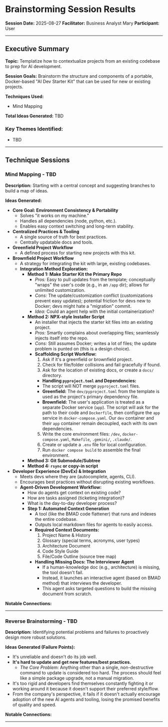 # Brainstorming Session Results

**Session Date:** 2025-08-27
**Facilitator:** Business Analyst Mary
**Participant:** User

---

## Executive Summary

**Topic:** Templatize how to contextualize projects from an existing codebase to prep for AI development.

**Session Goals:** Brainstorm the structure and components of a portable, Docker-based "AI Dev Starter Kit" that can be used for new or existing projects.

**Techniques Used:** 
- Mind Mapping

**Total Ideas Generated:** TBD

### Key Themes Identified:
- TBD

---

## Technique Sessions

### Mind Mapping - TBD

**Description:** Starting with a central concept and suggesting branches to build a map of ideas.

**Ideas Generated:**

*   **Core Goal: Environment Consistency & Portability**
    *   Solves "it works on my machine."
    *   Handles all dependencies (node, python, etc.).
    *   Enables easy context switching and long-term stability.
*   **Centralized Practices & Tooling**
    *   A single source of truth for best practices.
    *   Centrally updatable docs and tools.
*   **Greenfield Project Workflow**
    *   A defined process for starting new projects with this kit.
*   **Brownfield Project Workflow**
    *   A strategy for integrating the kit with large, existing codebases.
    *   **Integration Method Exploration:**
        *   **Method 1: Make Starter Kit the Primary Repo**
            *   *Pros:* Easy to pull updates from the template; conceptually "wraps" the user's code (e.g., in an `/app` dir); allows for unlimited customization.
            *   *Cons:* The update/customization conflict (customizations prevent easy updates); potential friction for devs new to Docker; devs might hate a "migration" commit.
            *   *Idea:* Could an agent help with the initial containerization?
        *   **Method 2: NPX-style Installer Script**
            *   An installer that injects the starter kit files into an existing project.
            *   *Pros:* Smartly complains about overlapping files; seamlessly injects itself into the repo.
            *   *Cons:* Still assumes Docker; writes a lot of files; the update problem is punted on (this is a design choice).
            *   **Scaffolding Script Workflow:**
                1. Ask if it's a greenfield or brownfield project.
                2. Check for file/folder collisions and fail gracefully if found.
                3. Ask for the location of existing docs, or create a `docs/` directory.
                *   **Handling `pyproject.toml` and Dependencies:**
                *   The script will NOT merge `pyproject.toml` files.
                *   **Greenfield:** The `dev/pyproject.toml` from the template is used as the project's primary dependency file.
                *   **Brownfield:** The user's application is treated as a separate Docker service (`app`). The script will ask for the path to their code and `Dockerfile`, then configure the `app` service in `docker-compose.yaml`. Our `dev` container and their `app` container remain decoupled, each with its own dependencies.
                5. Write the core environment files: `/dev`, `docker-compose.yaml`, `Makefile`, `.gemini/`, `.claude/`.
                6. Create or update a `.env` file for local configuration.
                7. Run `docker compose build` to assemble the final environment.
        *   **Method 3: Git Submodule/Subtree**
        *   **Method 4: `rsync` or copy-in script**
*   **Developer Experience (DevEx) & Integration**
    *   Meets devs where they are (autocomplete, agents, CLI).
    *   Encourages best practices without disrupting existing workflows.
    *   **Agent-Driven Development Workflow:**
        *   How do agents get context on existing code?
        *   How are tasks assigned (ticketing integration)?
        *   What is the day-to-day developer process?
        *   **Step 1: Automated Context Generation**
            *   A tool (like the BMAD code flattener) that runs and indexes the entire codebase.
            *   Outputs local markdown files for agents to easily access.
            *   **Required Context Documents:**
                1.  Project Name & History
                2.  Glossary (special terms, acronyms, user types)
                3.  Architecture Document
                4.  Code Style Guide
                5.  File/Code Outline (source tree map)
            *   **Handling Missing Docs: The Interviewer Agent**
                *   If a human-knowledge doc (e.g., architecture) is missing, the tool doesn't fail.
                *   Instead, it launches an interactive agent (based on BMAD method) that interviews the developer.
                *   This agent asks targeted questions to build the missing document from scratch.

**Notable Connections:**

---

### Reverse Brainstorming - TBD

**Description:** Identifying potential problems and failures to proactively design more robust solutions.

**Ideas Generated (Failure Points):**

*   It's unreliable and doesn't do its job well.
*   **It's hard to update and get new features/best practices.**
    *   *The Core Problem:* Anything other than a single, non-destructive command to update is considered too hard. The process should feel like a simple package upgrade, not a manual migration.
*   It's too rigid and developers find themselves constantly fighting it or working around it because it doesn't support their preferred style/flow.
*   From the company's perspective, it fails if it doesn't actually encourage adoption of the new AI agents and tooling, losing the promised benefits of quality and speed.

**Notable Connections:**

---
